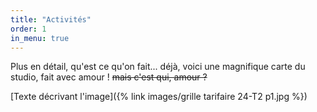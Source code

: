 ```yaml
---
title: "Activités"
order: 1
in_menu: true
---
```

Plus en détail, qu'est ce qu'on fait...
déjà, voici une magnifique carte du studio, fait avec amour ! ~~mais c'est qui, amour ?~~


[Texte décrivant l'image]({% link images/grille tarifaire 24-T2 p1.jpg %}) 